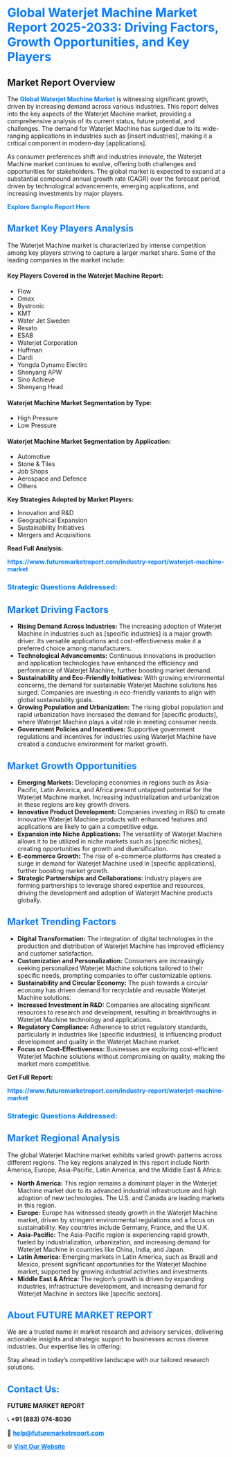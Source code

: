 <h1 style="color: #007BFF;">Global Waterjet Machine Market Report 2025-2033: Driving Factors, Growth Opportunities, and Key Players</h1>

<section id="overview">
<h2>Market Report Overview</h2>
<p>The <a href="https://www.futuremarketreport.com/industry-report/waterjet-machine-market" style="color: #007BFF; text-decoration: none;"><strong>Global Waterjet Machine Market</strong></a> is witnessing significant growth, driven by increasing demand across various industries. This report delves into the key aspects of the Waterjet Machine market, providing a comprehensive analysis of its current status, future potential, and challenges. The demand for Waterjet Machine has surged due to its wide-ranging applications in industries such as [insert industries], making it a critical component in modern-day [applications].</p>
<p>As consumer preferences shift and industries innovate, the Waterjet Machine market continues to evolve, offering both challenges and opportunities for stakeholders. The global market is expected to expand at a substantial compound annual growth rate (CAGR) over the forecast period, driven by technological advancements, emerging applications, and increasing investments by major players.</p>
</section>

<section id="overview">
<p><a href="https://www.futuremarketreport.com/request-sample/reportId=88606" style="color: #007BFF; text-decoration: none;"><strong>Explore Sample Report Here</strong></a></p>
</section>

<section id="key-players">
<h2 style="color: #007BFF;">Market Key Players Analysis</h2>
<p>The Waterjet Machine market is characterized by intense competition among key players striving to capture a larger market share. Some of the leading companies in the market include:</p>
<h4>Key Players Covered in the Waterjet Machine Report:</h4>
<ul><li>Flow</li><li>Omax</li><li>Bystronic</li><li>KMT</li><li>Water Jet Sweden</li><li>Resato</li><li>ESAB</li><li>Waterjet Corporation</li><li>Huffman</li><li>Dardi</li><li>Yongda Dynamo Electirc</li><li>Shenyang APW</li><li>Sino Achieve</li><li>Shenyang Head</li></ul>
<h4>Waterjet Machine Market Segmentation by Type:</h4>
<ul><li>High Pressure</li><li>Low Pressure</li></ul>

<h4>Waterjet Machine Market Segmentation by Application:</h4>
<ul><li>Automotive</li><li>Stone &amp; Tiles</li><li>Job Shops</li><li>Aerospace and Defence</li><li>Others</li></ul>
<p><strong>Key Strategies Adopted by Market Players:</strong></p>
<ul>
<li>Innovation and R&D</li>
<li>Geographical Expansion</li>
<li>Sustainability Initiatives</li>
<li>Mergers and Acquisitions</li>
</ul>
</section>

<section>
<p><strong>Read Full Analysis: </strong></p><a href="https://www.futuremarketreport.com/industry-report/waterjet-machine-market" style="color: #007BFF; text-decoration: none;"><strong>https://www.futuremarketreport.com/industry-report/waterjet-machine-market</strong></a>
<h3 style="color: #007BFF;">Strategic Questions Addressed:</h3>
</section>

<section id="driving-factors">
<h2 style="color: #007BFF;">Market Driving Factors</h2>
<ul>
<li><strong>Rising Demand Across Industries:</strong> The increasing adoption of Waterjet Machine in industries such as [specific industries] is a major growth driver. Its versatile applications and cost-effectiveness make it a preferred choice among manufacturers.</li>
<li><strong>Technological Advancements:</strong> Continuous innovations in production and application technologies have enhanced the efficiency and performance of Waterjet Machine, further boosting market demand.</li>
<li><strong>Sustainability and Eco-Friendly Initiatives:</strong> With growing environmental concerns, the demand for sustainable Waterjet Machine solutions has surged. Companies are investing in eco-friendly variants to align with global sustainability goals.</li>
<li><strong>Growing Population and Urbanization:</strong> The rising global population and rapid urbanization have increased the demand for [specific products], where Waterjet Machine plays a vital role in meeting consumer needs.</li>
<li><strong>Government Policies and Incentives:</strong> Supportive government regulations and incentives for industries using Waterjet Machine have created a conducive environment for market growth.</li>
</ul>
</section>

<section id="growth-opportunities">
<h2 style="color: #007BFF;">Market Growth Opportunities</h2>
<ul>
<li><strong>Emerging Markets:</strong> Developing economies in regions such as Asia-Pacific, Latin America, and Africa present untapped potential for the Waterjet Machine market. Increasing industrialization and urbanization in these regions are key growth drivers.</li>
<li><strong>Innovative Product Development:</strong> Companies investing in R&D to create innovative Waterjet Machine products with enhanced features and applications are likely to gain a competitive edge.</li>
<li><strong>Expansion into Niche Applications:</strong> The versatility of Waterjet Machine allows it to be utilized in niche markets such as [specific niches], creating opportunities for growth and diversification.</li>
<li><strong>E-commerce Growth:</strong> The rise of e-commerce platforms has created a surge in demand for Waterjet Machine used in [specific applications], further boosting market growth.</li>
<li><strong>Strategic Partnerships and Collaborations:</strong> Industry players are forming partnerships to leverage shared expertise and resources, driving the development and adoption of Waterjet Machine products globally.</li>
</ul>
</section>

<section id="trending-factors">
<h2 style="color: #007BFF;">Market Trending Factors</h2>
<ul>
<li><strong>Digital Transformation:</strong> The integration of digital technologies in the production and distribution of Waterjet Machine has improved efficiency and customer satisfaction.</li>
<li><strong>Customization and Personalization:</strong> Consumers are increasingly seeking personalized Waterjet Machine solutions tailored to their specific needs, prompting companies to offer customizable options.</li>
<li><strong>Sustainability and Circular Economy:</strong> The push towards a circular economy has driven demand for recyclable and reusable Waterjet Machine solutions.</li>
<li><strong>Increased Investment in R&D:</strong> Companies are allocating significant resources to research and development, resulting in breakthroughs in Waterjet Machine technology and applications.</li>
<li><strong>Regulatory Compliance:</strong> Adherence to strict regulatory standards, particularly in industries like [specific industries], is influencing product development and quality in the Waterjet Machine market.</li>
<li><strong>Focus on Cost-Effectiveness:</strong> Businesses are exploring cost-efficient Waterjet Machine solutions without compromising on quality, making the market more competitive.</li>
</ul>
</section>

<section>
<p><strong>Get Full Report: </strong></p><a href="https://www.futuremarketreport.com/industry-report/waterjet-machine-market" style="color: #007BFF; text-decoration: none;"><strong>https://www.futuremarketreport.com/industry-report/waterjet-machine-market</strong></a>
<h3 style="color: #007BFF;">Strategic Questions Addressed:</h3>
</section>


<section id="regional-analysis">
<h2 style="color: #007BFF;">Market Regional Analysis</h2>
<p>The global Waterjet Machine market exhibits varied growth patterns across different regions. The key regions analyzed in this report include North America, Europe, Asia-Pacific, Latin America, and the Middle East & Africa:</p>
<ul>
<li><strong>North America:</strong> This region remains a dominant player in the Waterjet Machine market due to its advanced industrial infrastructure and high adoption of new technologies. The U.S. and Canada are leading markets in this region.</li>
<li><strong>Europe:</strong> Europe has witnessed steady growth in the Waterjet Machine market, driven by stringent environmental regulations and a focus on sustainability. Key countries include Germany, France, and the U.K.</li>
<li><strong>Asia-Pacific:</strong> The Asia-Pacific region is experiencing rapid growth, fueled by industrialization, urbanization, and increasing demand for Waterjet Machine in countries like China, India, and Japan.</li>
<li><strong>Latin America:</strong> Emerging markets in Latin America, such as Brazil and Mexico, present significant opportunities for the Waterjet Machine market, supported by growing industrial activities and investments.</li>
<li><strong>Middle East & Africa:</strong> The region’s growth is driven by expanding industries, infrastructure development, and increasing demand for Waterjet Machine in sectors like [specific sectors].</li>
</ul>
</section>

<footer>
<h2 style="color: #007BFF;">About FUTURE MARKET REPORT</h2>
<p>We are a trusted name in market research and advisory services, delivering actionable insights and strategic support to businesses across diverse industries. Our expertise lies in offering:</p>

<p>Stay ahead in today’s competitive landscape with our tailored research solutions.</p>

<h2 style="color: #007BFF;">Contact Us:</h2>
<p><strong>FUTURE MARKET REPORT</strong></p>
<p>📞 <strong>+91 (883) 074-8030</strong></p>
<p>📧 <strong><a href="mailto:help@futuremarketreport.com" style="color: #007BFF;">help@futuremarketreport.com</a></strong></p>
<p>🌐 <strong><a href="https://www.futuremarketreport.com/" style="color: #007BFF;">Visit Our Website</a></strong></p>
</footer>
